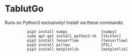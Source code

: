 # TablutGo
Runs on Python3 exclusively!
Install via these commands:

              pip3 install numpy               [numpy]
              sudo apt-get install python3-tk  [tkinter]
              pip3 install tensorflow          [tensorflow]
              pip3 install pillow              [PIL]
              pip3 install matplotlib          [matplotlib]
